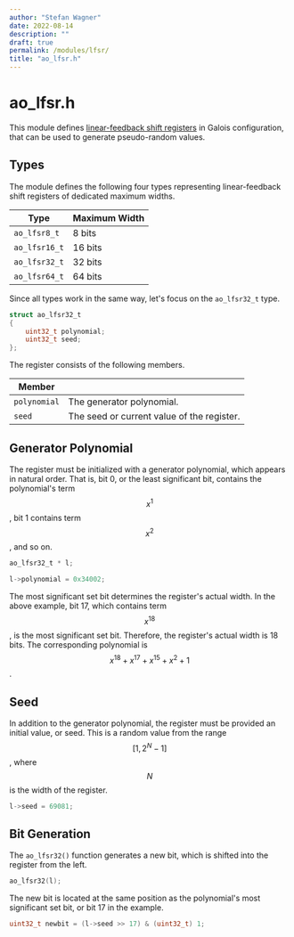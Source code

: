 ```yaml
---
author: "Stefan Wagner"
date: 2022-08-14
description: ""
draft: true
permalink: /modules/lfsr/
title: "ao_lfsr.h"
---
```


# ao_lfsr.h

This module defines [linear-feedback shift registers](https://en.wikipedia.org/wiki/Linear-feedback_shift_register) in Galois configuration, that can be used to generate pseudo-random values.

## Types

The module defines the following four types representing linear-feedback shift registers of dedicated maximum widths.

| Type          | Maximum Width |
|---------------|---------------|
| `ao_lfsr8_t`  | 8 bits        |
| `ao_lfsr16_t` | 16 bits       |
| `ao_lfsr32_t` | 32 bits       |
| `ao_lfsr64_t` | 64 bits       |

Since all types work in the same way, let's focus on the `ao_lfsr32_t` type.

```c
struct ao_lfsr32_t
{
    uint32_t polynomial;
    uint32_t seed;
};
```

The register consists of the following members.

| Member | |
|--------|-|
| `polynomial` | The generator polynomial. |
| `seed` | The seed or current value of the register. |

## Generator Polynomial

The register must be initialized with a generator polynomial, which appears in natural order. That is, bit 0, or the least significant bit, contains the polynomial's term $$x^1$$, bit 1 contains term $$x^2$$, and so on.

```c
ao_lfsr32_t * l;
```

```c
l->polynomial = 0x34002;
```

The most significant set bit determines the register's actual width. In the above example, bit 17, which contains term $$x^{18}$$, is the most significant set bit. Therefore, the register's actual width is 18 bits. The corresponding polynomial is $$x^{18} + x^{17} + x^{15} + x^2 + 1$$.

## Seed

In addition to the generator polynomial, the register must be provided an initial value, or seed. This is a random value from the range $$[1, 2^N - 1]$$, where $$N$$ is the width of the register.

```c
l->seed = 69081;
```

## Bit Generation

The `ao_lfsr32()` function generates a new bit, which is shifted into the register from the left.

```c
ao_lfsr32(l);
```

The new bit is located at the same position as the polynomial's most significant set bit, or bit 17 in the example.

```c
uint32_t newbit = (l->seed >> 17) & (uint32_t) 1;
```
